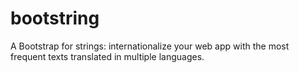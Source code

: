 bootstring
==========

A Bootstrap for strings: internationalize your web app with the most frequent texts translated in multiple languages.
